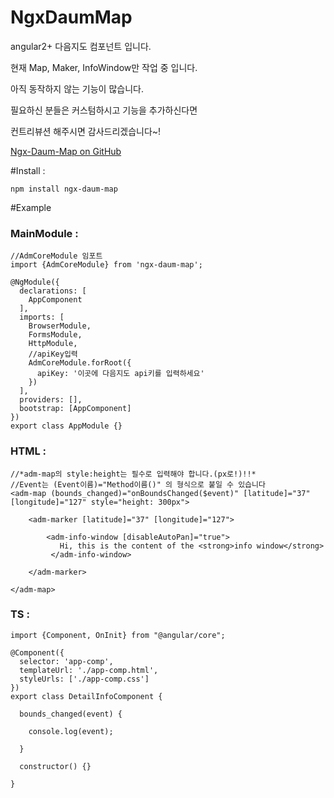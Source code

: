 # NgxDaumMap

angular2+ 다음지도 컴포넌트 입니다.

현재 Map, Maker, InfoWindow만 작업 중 입니다.

아직 동작하지 않는 기능이 많습니다.

필요하신 분들은 커스텀하시고 기능을 추가하신다면

컨트리뷰션 해주시면 감사드리겠습니다~!

[Ngx-Daum-Map on GitHub](https://github.com/stone-i/NgxDaumMap)


#Install :
```
npm install ngx-daum-map
```


#Example

### MainModule :
```
//AdmCoreModule 임포트
import {AdmCoreModule} from 'ngx-daum-map';

@NgModule({
  declarations: [
    AppComponent
  ],
  imports: [
    BrowserModule,
    FormsModule,
    HttpModule,
    //apiKey입력 
    AdmCoreModule.forRoot({
      apiKey: '이곳에 다음지도 api키를 입력하세요'
    })
  ],
  providers: [],
  bootstrap: [AppComponent]
})
export class AppModule {}
```

### HTML :
```
//*adm-map의 style:height는 필수로 입력해야 합니다.(px로!)!!*
//Event는 (Event이름)="Method이름()" 의 형식으로 붙일 수 있습니다
<adm-map (bounds_changed)="onBoundsChanged($event)" [latitude]="37" [longitude]="127" style="height: 300px"> 

    <adm-marker [latitude]="37" [longitude]="127">

        <adm-info-window [disableAutoPan]="true">
           Hi, this is the content of the <strong>info window</strong>
         </adm-info-window>

    </adm-marker>

</adm-map>
```

### TS :
```
import {Component, OnInit} from "@angular/core";

@Component({
  selector: 'app-comp',
  templateUrl: './app-comp.html',
  styleUrls: ['./app-comp.css']
})
export class DetailInfoComponent {

  bounds_changed(event) {
  
    console.log(event);
    
  }
  
  constructor() {}

}

```






